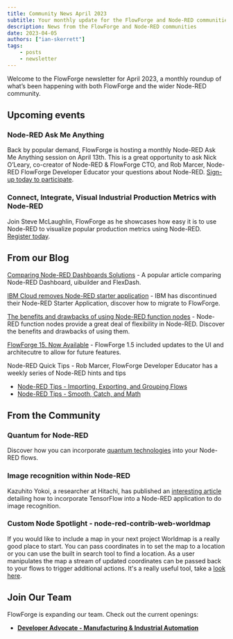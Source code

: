 ```yaml
---
title: Community News April 2023
subtitle: Your monthly update for the FlowForge and Node-RED communities
description: News from the FlowForge and Node-RED communities
date: 2023-04-05
authors: ["ian-skerrett"]
tags:
    - posts
    - newsletter
---
```


Welcome to the FlowForge newsletter for April 2023, a monthly roundup of what’s been happening with both FlowForge and the wider Node-RED community. 

<!--more-->

## Upcoming events

### Node-RED Ask Me Anything
Back by popular demand, FlowForge is hosting a monthly Node-RED Ask Me Anything session on April 13th. This is a great opportunity to ask Nick O’Leary, co-creator of Node-RED & FlowForge CTO, and Rob Marcer, Node-RED FlowForge Developer Educator your questions about Node-RED. [Sign-up today to participate](https://flowforge.com/ask-me-anything/ama-nodered-april/). 

### Connect, Integrate, Visual Industrial Production Metrics with Node-RED

Join Steve McLaughlin, FlowForge as he showcases how easy it is to use Node-RED to visualize popular production metrics using Node-RED. [Register today](https://flowforge.com/webinars/2023/industrial-data-node-red/).

## From our Blog
[Comparing Node-RED Dashboards Solutions](https://flowforge.com/blog/2023/03/comparing-node-red-dashboards/) - A popular article comparing Node-RED Dashboard, uibuilder and FlexDash.

[IBM Cloud removes Node-RED starter application](https://flowforge.com/blog/2023/03/ibmcloud-starter-removed/) - IBM has discontinued their Node-RED Starter Application, discover how to migrate to FlowForge.

[The benefits and drawbacks of using Node-RED function nodes](https://flowforge.com/blog/2023/03/why-should-you-use-node-red-function-nodes/) - Node-RED function nodes provide a great deal of flexibility in Node-RED. Discover the benefits and drawbacks of using them.

[FlowForge 15. Now Available](https://flowforge.com/blog/2023/03/flowforge-1-5-0-released/) - FlowForge 1.5 included updates to the UI and architecutre to allow for future features.

Node-RED Quick Tips - Rob Marcer, FlowForge Developer Educator has a weekly series of Node-RED hints and tips
* [Node-RED Tips - Importing, Exporting, and Grouping Flows](https://flowforge.com/blog/2023/03/3-quick-node-red-tips-5/)
* [Node-RED Tips - Smooth, Catch, and Math](https://flowforge.com/blog/2023/03/3-quick-node-red-tips-4/)

## From the Community

### Quantum for Node-RED
Discover how you can incorporate [quantum technologies](https://theailaboratory.wordpress.com/2023/03/24/quantum-for-everyone/) into your Node-RED flows.  

### Image recognition within Node-RED
Kazuhito Yokoi, a researcher at Hitachi, has published an [interesting article](https://kazuhitoyokoi.medium.com/sharing-node-red-flow-of-image-recognition-application-on-github-4d667cdea9f7) detailing how to incorporate TensorFlow into a Node-RED application to do image recognition.

### Custom Node Spotlight - node-red-contrib-web-worldmap
If you would like to include a map in your next project Worldmap is a really good place to start. You can pass coordinates in to set the map to a location or you can use the built in search tool to find a location. As a user manipulates the map a stream of updated coordinates can be passed back to your flows to trigger additional actions. It's a really useful tool, take a [look here](https://flows.nodered.org/node/node-red-contrib-web-worldmap).

## Join Our Team
FlowForge is expanding our team. Check out the current openings:

* **[Developer Advocate - Manufacturing & Industrial Automation](https://boards.greenhouse.io/flowforge/jobs/4798023004)**


